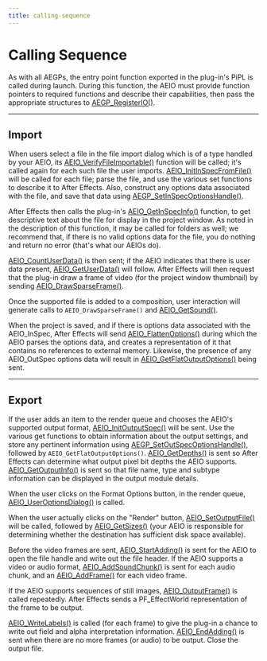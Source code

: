 ```yaml
---
title: calling-sequence
---
```

# Calling Sequence

As with all AEGPs, the entry point function exported in the plug-in's PiPL is called during launch. During this function, the AEIO must provide function pointers to required functions and describe their capabilities, then pass the appropriate structures to [AEGP_RegisterIO()](../../aegps/aegp-suites#aegp_registersuites5).

---

## Import

When users select a file in the file import dialog which is of a type handled by your AEIO, its [AEIO_VerifyFileImportable()](../new-kids-on-the-function-block#aeio_functionblock4) function will be called; it's called again for each such file the user imports. [AEIO_InitInSpecFromFile()](../new-kids-on-the-function-block#aeio_functionblock4) will be called for each file; parse the file, and use the various set functions to describe it to After Effects. Also, construct any options data associated with the file, and save that data using [AEGP_SetInSpecOptionsHandle()](../new-kids-on-the-function-block#aegp_ioinsuite5).

After Effects then calls the plug-in's [AEIO_GetInSpecInfo()](../new-kids-on-the-function-block#aeio_functionblock4) function, to get descriptive text about the file for display in the project window. As noted in the description of this function, it may be called for folders as well; we recommend that, if there is no valid options data for the file, you do nothing and return no error (that's what our AEIOs do).

[AEIO_CountUserData()](../new-kids-on-the-function-block#aeio_functionblock4) is then sent; if the AEIO indicates that there is user data present, [AEIO_GetUserData()](../new-kids-on-the-function-block#aeio_functionblock4) will follow. After Effects will then request that the plug-in draw a frame of video (for the project window thumbnail) by sending [AEIO_DrawSparseFrame()](../new-kids-on-the-function-block#aeio_functionblock4).

Once the supported file is added to a composition, user interaction will generate calls to `AEIO_DrawSparseFrame()` and [AEIO_GetSound()](../new-kids-on-the-function-block#aeio_functionblock4).

When the project is saved, and if there is options data associated with the AEIO_InSpec, After Effects will send [AEIO_FlattenOptions()](../new-kids-on-the-function-block#aeio_functionblock4) during which the AEIO parses the options data, and creates a representation of it that contains no references to external memory. Likewise, the presence of any AEIO_OutSpec options data will result in [AEIO_GetFlatOutputOptions()](../new-kids-on-the-function-block#aeio_functionblock4) being sent.

---

## Export

If the user adds an item to the render queue and chooses the AEIO's supported output format, [AEIO_InitOutputSpec()](../new-kids-on-the-function-block#aeio_functionblock4) will be sent. Use the various get functions to obtain information about the output settings, and store any pertinent information using [AEGP_SetOutSpecOptionsHandle()](../new-kids-on-the-function-block#aeio_functionblock4), followed by `AEIO_GetFlatOutputOptions()`. [AEIO_GetDepths()](../new-kids-on-the-function-block#aeio_functionblock4) is sent so After Effects can determine what output pixel bit depths the AEIO supports. [AEIO_GetOutputInfo()](../new-kids-on-the-function-block#aeio_functionblock4) is sent so that file name, type and subtype information can be displayed in the output module details.

When the user clicks on the Format Options button, in the render queue, [AEIO_UserOptionsDialog()](../new-kids-on-the-function-block#aeio_functionblock4) is called.

When the user actually clicks on the "Render" button, [AEIO_SetOutputFile()](../new-kids-on-the-function-block#aeio_functionblock4) will be called, followed by [AEIO_GetSizes()](../new-kids-on-the-function-block#aeio_functionblock4) (your AEIO is responsible for determining whether the destination has sufficient disk space available).

Before the video frames are sent, [AEIO_StartAdding()](../new-kids-on-the-function-block#aeio_functionblock4) is sent for the AEIO to open the file handle and write out the file header. If the AEIO supports a video or audio format, [AEIO_AddSoundChunk()](../new-kids-on-the-function-block#aeio_functionblock4) is sent for each audio chunk, and an [AEIO_AddFrame()](../new-kids-on-the-function-block#aeio_functionblock4) for each video frame.

If the AEIO supports sequences of still images, [AEIO_OutputFrame()](../new-kids-on-the-function-block#aeio_functionblock4) is called repeatedly. After Effects sends a PF_EffectWorld representation of the frame to be output.

[AEIO_WriteLabels()](../new-kids-on-the-function-block#aeio_functionblock4) is called (for each frame) to give the plug-in a chance to write out field and alpha interpretation information. [AEIO_EndAdding()](../new-kids-on-the-function-block#aeio_functionblock4) is sent when there are no more frames (or audio) to be output. Close the output file.
